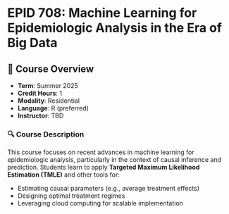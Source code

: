 # EPID 708: Machine Learning for Epidemiologic Analysis in the Era of Big Data

## 📘 Course Overview

- **Term**: Summer 2025  
- **Credit Hours**: 1  
- **Modality**: Residential  
- **Language**: R (preferred)  
- **Instructor**: TBD  

### 🔍 Course Description

This course focuses on recent advances in machine learning for epidemiologic analysis, particularly in the context of causal inference and prediction. Students learn to apply **Targeted Maximum Likelihood Estimation (TMLE)** and other tools for:

- Estimating causal parameters (e.g., average treatment effects)
- Designing optimal treatment regimes
- Leveraging cloud computing for scalable implementation

